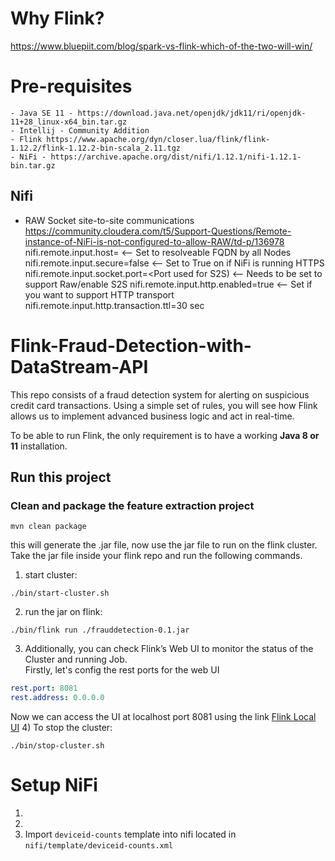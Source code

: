 # Why Flink?

https://www.bluepiit.com/blog/spark-vs-flink-which-of-the-two-will-win/

# Pre-requisites

    - Java SE 11 - https://download.java.net/openjdk/jdk11/ri/openjdk-11+28_linux-x64_bin.tar.gz
    - Intellij - Community Addition
    - Flink https://www.apache.org/dyn/closer.lua/flink/flink-1.12.2/flink-1.12.2-bin-scala_2.11.tgz
    - NiFi - https://archive.apache.org/dist/nifi/1.12.1/nifi-1.12.1-bin.tar.gz

## Nifi

- RAW Socket site-to-site
  communications https://community.cloudera.com/t5/Support-Questions/Remote-instance-of-NiFi-is-not-configured-to-allow-RAW/td-p/136978
  nifi.remote.input.host=<FQDN of Host>              <-- Set to resolveable FQDN by all Nodes
  nifi.remote.input.secure=false                     <-- Set to True on if NiFi is running HTTPS
  nifi.remote.input.socket.port=<Port used for S2S)  <-- Needs to be set to support Raw/enable S2S
  nifi.remote.input.http.enabled=true                <-- Set if you want to support HTTP transport
  nifi.remote.input.http.transaction.ttl=30 sec

# Flink-Fraud-Detection-with-DataStream-API

This repo consists of a fraud detection system for alerting on suspicious credit card transactions. Using a simple set
of rules, you will see how Flink allows us to implement advanced business logic and act in real-time.

To be able to run Flink, the only requirement is to have a working **Java 8 or 11** installation.

## Run this project

### Clean and package the feature extraction project

```mvn
mvn clean package
```

this will generate the .jar file, now use the jar file to run on the flink cluster. Take the jar file inside your flink
repo and run the following commands.

1) start cluster:

```mvn
./bin/start-cluster.sh
```

2) run the jar on flink:

```mvn
./bin/flink run ./frauddetection-0.1.jar
```

3) Additionally, you can check Flink’s Web UI to monitor the status of the Cluster and running Job.
   <br>Firstly, let's config the rest ports for the web UI

```yml
rest.port: 8081
rest.address: 0.0.0.0

```

Now we can access the UI at localhost port 8081 using the link [Flink Local UI](http://localhost:8081)
4) To stop the cluster:

```mvn
./bin/stop-cluster.sh
```
# Setup NiFi
1)
2) 
3) Import `deviceid-counts` template into nifi located in `nifi/template/deviceid-counts.xml`




